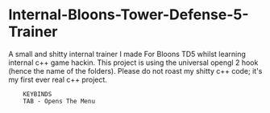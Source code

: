 # Internal-Bloons-Tower-Defense-5-Trainer
A small and shitty internal trainer I made For Bloons TD5 whilst learning internal c++ game hackin. 
This project is using the universal opengl 2 hook (hence the name of the folders). 
Please do not roast my shitty c++ code; it's my first ever real c++ project.

        KEYBINDS
        TAB - Opens The Menu
